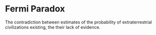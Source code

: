 # Fermi Paradox

The contradiction between estimates of the probability of extraterrestrial civilizations existing, the their lack of evidence.
